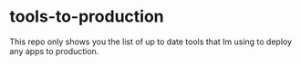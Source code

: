 # tools-to-production
This repo only shows you the list of up to date tools that Im using to deploy any apps to production.
